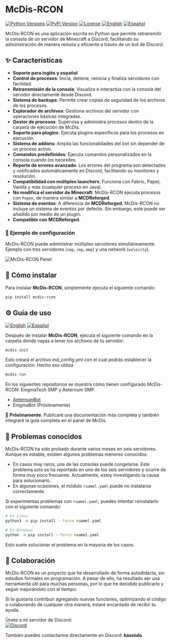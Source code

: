 # McDis-RCON
[![Python Versions](https://img.shields.io/pypi/pyversions/mcdis_rcon.svg?maxAge=3600)](https://pypi.org/project/mcdis_rcon)
[![PyPI Version](https://img.shields.io/pypi/v/mcdis_rcon.svg)](https://pypi.org/project/mcdis_rcon)
[![License](https://img.shields.io/github/license/mjpr-3435/McDis-RCON.svg)](https://github.com/mjpr-3435/McDis-RCON/blob/master/LICENSE)
[![English](https://img.shields.io/badge/README-English-blue)](README.md)
[![Español](https://img.shields.io/badge/README-Español-brightgreen)](README.es.md)

McDis-RCON es una aplicación escrita en Python que permite retransmitir la consola de un servidor de Minecraft a Discord, facilitando su administración de manera remota y eficiente a través de un bot de Discord.  

## ✨ Características  

- **Soporte para inglés y español**
- **Control de procesos**: Inicia, detiene, reinicia y finaliza servidores con facilidad.  
- **Retransmisión de la consola**: Visualiza e interactúa con la consola del servidor directamente desde Discord.  
- **Sistema de backups**: Permite crear copias de seguridad de los archivos de los procesos.
- **Explorador de archivos**: Gestiona archivos del servidor con operaciones básicas integradas.  
- **Gestor de procesos**: Supervisa y administra procesos dentro de la carpeta de ejecución de McDis.  
- **Soporte para plugins**: Ejecuta plugins específicos para los procesos en ejecución.  
- **Sistema de addons**: Amplía las funcionalidades del bot sin depender de un proceso activo.  
- **Comandos predefinidos**: Ejecuta comandos personalizados en la consola cuando los necesites.
- **Reporte de errores avanzado**: Los errores del programa son detectados y notificados automáticamente en Discord, facilitando su monitoreo y resolución.  
- **Compatibilidad con múltiples launchers**: Funciona con Fabric, Paper, Vanilla y más (cualquier proceso en Java). 
- **No modifica el servidor de Minecraft**: McDis-RCON ejecuta procesos con `Popen`, de manera similar a **MCDReforged**.  
- **Sistema de eventos**: A diferencia de **MCDReforged**, McDis-RCON no incluye un sistema de eventos por defecto. Sin embargo, este puede ser añadido por medio de un plugin. 
- **Compatible con MCDReforged**.  


### 📌 Ejemplo de configuración
McDis-RCON puede administrar múltiples servidores simultáneamente. Ejemplo con tres servidores (`smp`, `cmp`, `mmp`) y una network (`velocity`).  

![McDis-RCON Panel](https://i.imgur.com/lE4GRIV.png)


## 🚀 Cómo instalar  

Para instalar **McDis-RCON**, simplemente ejecuta el siguiente comando:  

```sh
pip install mcdis-rcon
```


## ⚙️ Guía de uso

[![English](https://img.shields.io/badge/Guide-English-blue)](GUIDE.en.md)
[![Español](https://img.shields.io/badge/Guía-Español-brightgreen)](GUIDE.es.md)

Después de instalar **McDis-RCON**, ejecuta el siguiente comando en la carpeta donde vayas a tener los archivos de tu servidor:  

```sh
mcdis init
```

Esto creará el archivo md_config.yml con el cual podrás establecer la configuración. Hecho eso utiliza 

```sh
mcdis run
```

En los siguientes repositorios se muestra cómo tienen configurado McDis-RCON: EnigmaTech SMP y Aeternum SMP.
- [AeternumBot](https://github.com/mjpr-3435/AeternumBot)
- EnigmaBot (Próximamente)

📌 **Próximamente**: Publicaré una documentación más completa y también integraré la guía completa en el panel de McDis.  

## 🚧 Problemas conocidos  

McDis-RCON ha sido probado durante varios meses en seis servidores. Aunque es estable, existen algunos problemas menores conocidos:  

- En casos muy raros, una de las consolas puede congelarse. Este problema solo se ha reportado en uno de los seis servidores y ocurre de forma muy poco frecuente. Actualmente, estoy investigando la causa para solucionarlo.  
- En algunas ocasiones, el módulo `ruamel.yaml` puede no instalarse correctamente.  

Si experimentas problemas con `ruamel.yaml`, puedes intentar reinstalarlo con el siguiente comando:  

```sh
# En Linux
python3 -m pip install --force ruamel.yaml

# En Windows
python -m pip install --force ruamel.yaml
```

Esto suele solucionar el problema en la mayoría de los casos.  

## 🤝 Colaboración  

McDis-RCON es un proyecto que he desarrollado de forma autodidacta, sin estudios formales en programación. A pesar de ello, ha resultado ser una herramienta útil para muchas personas, por lo que he decidido publicarlo y seguir mejorándolo con el tiempo.  

Si te gustaría contribuir agregando nuevas funciones, optimizando el código o colaborando de cualquier otra manera, estaré encantado de recibir tu ayuda.  

Únete a mi servidor de Discord:  
[![Discord](https://img.shields.io/badge/Join-Discord-5865F2?logo=discord&logoColor=white)](https://discord.gg/xB9N38HBJY)  

También puedes contactarme directamente en Discord: **kassiulo**  